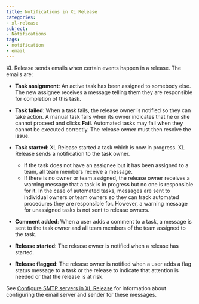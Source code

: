 ```yaml
---
title: Notifications in XL Release
categories:
- xl-release
subject:
- Notifications
tags:
- notification
- email
---
```


XL Release sends emails when certain events happen in a release. The emails are:

* **Task assignment**: An active task has been assigned to somebody else. The new assignee receives a message telling them they are responsible for completion of this task.

* **Task failed**: When a task fails, the release owner is notified so they can take action. A manual task fails when its owner indicates that he or she cannot proceed and clicks **Fail**. Automated tasks may fail when they cannot be executed correctly. The release owner must then resolve the issue.

* **Task started**: XL Release started a task which is now in progress. XL Release sends a notification to the task owner.
	* If the task does not have an assignee but it has been assigned to a team, all team members receive a message.
	* If there is no owner or team assigned, the release owner receives a warning message that a task is in progress but no one is responsible for it. In the case of automated tasks, messages are sent to individual owners or team owners so they can track automated procedures they are responsible for. However, a warning message for unassigned tasks is not sent to release owners.

* **Comment added**: When a user adds a comment to a task, a message is sent to the task owner and all team members of the team assigned to the task.

* **Release started**: The release owner is notified when a release has started.

* **Release flagged**: The release owner is notified when a user adds a flag status message to a task or the release to indicate that attention is needed or that the release is at risk.

See [Configure SMTP servers in XL Release](/xl-release/how-to/configure-smtp-server.html) for information about configuring the email server and sender for these messages.

